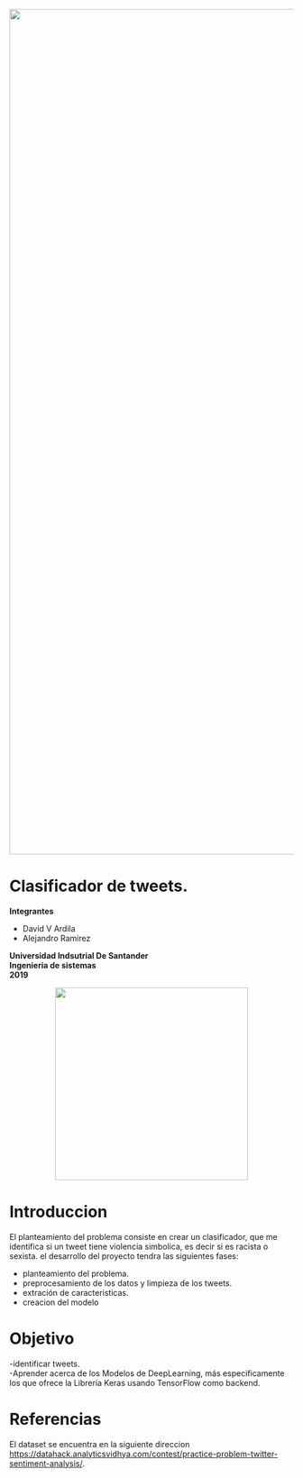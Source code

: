 <p align="center"><img src="https://cdn.coincrispy.com/wp-content/uploads/2018/08/performing-twitter-sentiment-analysis1-696x410.jpeg" width="1500" heigth="500"></p>


# Clasificador de tweets.
**Integrantes**
- David V Ardila
- Alejandro Ramirez



**Universidad Indsutrial De Santander** </br>
**Ingenieria de sistemas**</br>
**2019**</br>
<p align="center"><img src="http://garza.uis.edu.co/idayregreso/images/logoUIS.jpg" width="342" heigth="166"></p>



# Introduccion
El planteamiento del problema consiste en crear un clasificador, que me identifica si un tweet tiene violencia simbolica, es decir si es racista o sexista. el desarrollo del proyecto tendra las siguientes fases:

<ul>
   <li> planteamiento del problema.
   <li> preprocesamiento de los datos y limpieza de los tweets.
   <li> extración de caracteristicas.
   <li> creacion del modelo
</ul>




# Objetivo
-identificar tweets.<br> 
-Aprender acerca de los Modelos de DeepLearning, más especificamente los que ofrece la Librería Keras usando TensorFlow como backend.

# Referencias
El dataset se encuentra en la siguiente direccion https://datahack.analyticsvidhya.com/contest/practice-problem-twitter-sentiment-analysis/.




